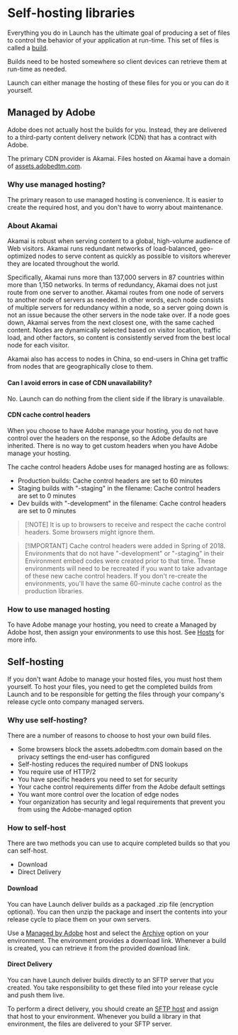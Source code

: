 # Self-hosting libraries

Everything you do in Launch has the ultimate goal of producing a set of files to control the behavior of your application at run-time. This set of files is called a [build](builds.md).

Builds need to be hosted somewhere so client devices can retrieve them at run-time as needed.

Launch can either manage the hosting of these files for you or you can do it yourself.

## Managed by Adobe

Adobe does not actually host the builds for you. Instead, they are delivered to a third-party content delivery network \(CDN\) that has a contract with Adobe.

The primary CDN provider is Akamai. Files hosted on Akamai have a domain of [assets.adobedtm.com](https://assets.adobedtm.com).

### Why use managed hosting?

The primary reason to use managed hosting is convenience. It is easier to create the required host, and you don't have to worry about maintenance.

### About Akamai

Akamai is robust when serving content to a global, high-volume audience of Web visitors. Akamai runs redundant networks of load-balanced, geo-optimized nodes to serve content as quickly as possible to visitors wherever they are located throughout the world.

Specifically, Akamai runs more than 137,000 servers in 87 countries within more than 1,150 networks. In terms of redundancy, Akamai does not just route from one server to another. Akamai routes from one node of servers to another node of servers as needed. In other words, each node consists of multiple servers for redundancy within a node, so a server going down is not an issue because the other servers in the node take over. If a node goes down, Akamai serves from the next closest one, with the same cached content. Nodes are dynamically selected based on visitor location, traffic load, and other factors, so content is consistently served from the best local node for each visitor.

Akamai also has access to nodes in China, so end-users in China get traffic from nodes that are geographically close to them.

#### Can I avoid errors in case of CDN unavailability?

No. Launch can do nothing from the client side if the library is unavailable.

#### CDN cache control headers

When you choose to have Adobe manage your hosting, you do not have control over the headers on the response, so the Adobe defaults are inherited. There is no way to get custom headers when you have Adobe manage your hosting.

The cache control headers Adobe uses for managed hosting are as follows:

* Production builds: Cache control headers are set to 60 minutes
* Staging builds with "-staging" in the filename: Cache control headers are set to 0 minutes
* Dev builds with "-development" in the filename: Cache control headers are set to 0 minutes

>[!NOTE]  It is up to browsers to receive and respect the cache control headers. Some browsers might ignore them.

>[!IMPORTANT]  Cache control headers were added in Spring of 2018. Environments that do not have "-development" or "-staging" in their Environment embed codes were created prior to that time. These environments will need to be recreated if you want to take advantage of these new cache control headers. If you don't re-create the environments, you'll have the same 60-minute cache control as the production libraries.

### How to use managed hosting

To have Adobe manage your hosting, you need to create a Managed by Adobe host, then assign your environments to use this host. See [Hosts](hosts.md) for more info.

## Self-hosting

If you don't want Adobe to manage your hosted files, you must host them yourself. To host your files, you need to get the completed builds from Launch and to be responsible for getting the files through your company's release cycle onto company managed servers.

### Why use self-hosting?

There are a number of reasons to choose to host your own build files.

* Some browsers block the assets.adobedtm.com domain based on the privacy settings the end-user has configured
* Self-hosting reduces the required number of DNS lookups
* You require use of HTTP/2
* You have specific headers you need to set for security
* Your cache control requirements differ from the Adobe default settings
* You want more control over the location of edge nodes
* Your organization has security and legal requirements that prevent you from using the Adobe-managed option

### How to self-host

There are two methods you can use to acquire completed builds so that you can self-host.

* Download
* Direct Delivery

#### Download

You can have Launch deliver builds as a packaged .zip file \(encryption optional\). You can then unzip the package and insert the contents into your release cycle to place them on your own servers.

Use a [Managed by Adobe](hosts.md#managed-by-adobe) host and select the [Archive](environments.md#archive) option on your environment. The environment provides a download link. Whenever a build is created, you can retrieve it from the provided download link.

#### Direct Delivery

You can have Launch deliver builds directly to an SFTP server that you created. You take responsibility to get these filed into your release cycle and push them live.

To perform a direct delivery, you should create an [SFTP host](hosts.md#sftp) and assign that host to your environment. Whenever you build a library in that environment, the files are delivered to your SFTP server.

